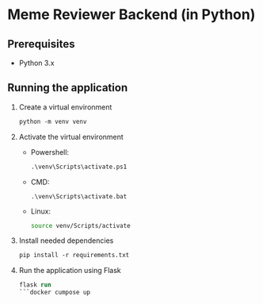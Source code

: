 # Meme Reviewer Backend (in Python)

## Prerequisites

* Python 3.x

## Running the application

1. Create a virtual environment
    
    ```ps
    python -m venv venv
    ```

2. Activate the virtual environment

    * Powershell:

        ```ps
        .\venv\Scripts\activate.ps1
        ```

    * CMD:

        ```batch
        .\venv\Scripts\activate.bat
        ```
    
    * Linux:

        ```sh
        source venv/Scripts/activate
        ```

3. Install needed dependencies

    ```ps
    pip install -r requirements.txt
    ```

4. Run the application using Flask

    ```ps
    flask run
    ```docker cumpose up
